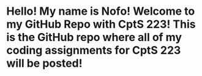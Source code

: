 # Hello! My name is Nofo! Welcome to my GitHub Repo with CptS 223! This is the GitHub repo where all of my coding assignments for CptS 223 will be posted!
